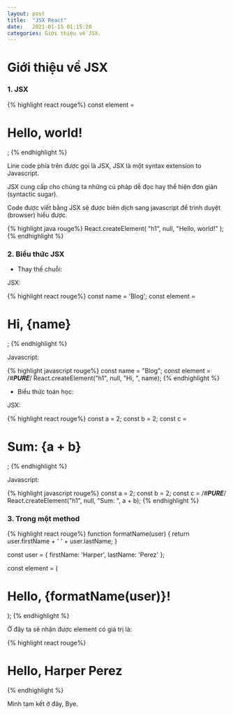 ```yaml
---
layout: post
title:  "JSX React"
date:   2021-01-15 01:15:20
categories: Giới thiệu về JSX.
---
```


# Giới thiệu về JSX

### 1. JSX

{% highlight react rouge%}
const element = <h1>Hello, world!</h1>;
{% endhighlight %}

Line code phía trên được gọi là JSX, JSX là một syntax extension to Javascript. 

JSX cung cấp cho chúng ta những cú pháp dễ đọc hay thể hiện đơn giản (syntactic sugar).

Code được viết bằng JSX sẽ được biên dịch sang javascript để trình duyệt (browser) hiểu được.

{% highlight java rouge%}
React.createElement(
    "h1", 
    null, 
    "Hello, world!"
);
{% endhighlight %}

### 2. Biểu thức JSX

- Thay thế chuỗi:

JSX:

{% highlight react rouge%}
const name = 'Blog';
const element = <h1>Hi, {name}</h1>;
{% endhighlight %}

Javascript:

{% highlight javascript rouge%}
const name = "Blog";
const element = /*#__PURE__*/ React.createElement("h1", null, "Hi, ", name);
{% endhighlight %}

- Biểu thức toán học:

JSX:

{% highlight react rouge%}
const a = 2;
const b = 2;
const c = <h1>Sum: {a + b}</h1>;
{% endhighlight %}

Javascript:

{% highlight javascript rouge%}
const a = 2;
const b = 2;
const c = /*#__PURE__*/ React.createElement("h1", null, "Sum: ", a + b);
{% endhighlight %}

### 3. Trong một method

{% highlight react rouge%}
function formatName(user) {
  return user.firstName + ' ' + user.lastName;
}

const user = {
  firstName: 'Harper',
  lastName: 'Perez'
};

const element = (
  <h1>
    Hello, {formatName(user)}!
  </h1>
);
{% endhighlight %}

Ở đây ta sẽ nhận được element có giá trị là: 

{% highlight react rouge%}
<h1> Hello, Harper Perez </h1>
{% endhighlight %}



Mình tạm kết ở đây, Bye.